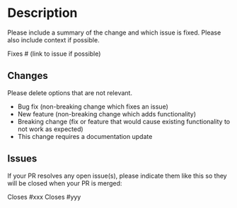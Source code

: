 # Description

Please include a summary of the change and which issue is fixed. Please also include context if possible.

Fixes # (link to issue if possible)

## Changes

Please delete options that are not relevant.

- Bug fix (non-breaking change which fixes an issue)
- New feature (non-breaking change which adds functionality)
- Breaking change (fix or feature that would cause existing functionality to not work as expected)
- This change requires a documentation update

## Issues
If your PR resolves any open issue(s), please indicate them like this so they will be closed when your PR is merged:

Closes #xxx
Closes #yyy
